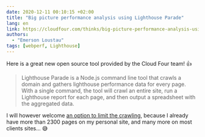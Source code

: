 ```yaml
---
date: 2020-12-11 00:10:15 +02:00
title: "Big picture performance analysis using Lighthouse Parade"
lang: en
link: https://cloudfour.com/thinks/big-picture-performance-analysis-using-lighthouse-parade/
authors:
  - "Emerson Loustau"
tags: [webperf, Lighthouse]
---
```


Here is a great new open source tool provided by the Cloud Four team! 👍

> Lighthouse Parade is a Node.js command line tool that crawls a domain and gathers lighthouse performance data for every page. With a single command, the tool will crawl an entire site, run a Lighthouse report for each page, and then output a spreadsheet with the aggregated data.

I will however welcome [an option to limit the crawling](https://github.com/cloudfour/lighthouse-parade/issues/52), because I already have more than 2300 pages on my personal site, and many more on most clients sites… 😅
